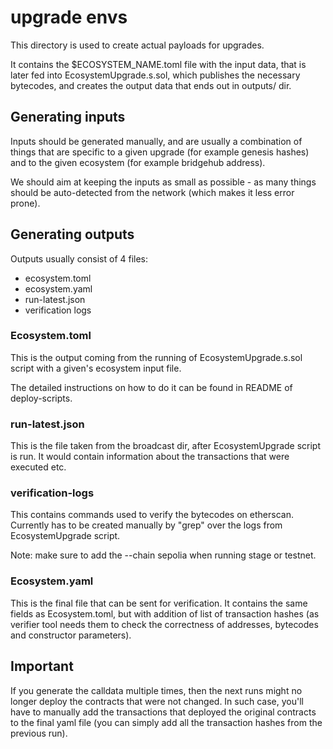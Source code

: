 # upgrade envs

This directory is used to create actual payloads for upgrades.

It contains the $ECOSYSTEM_NAME.toml file with the input data, that is later fed into EcosystemUpgrade.s.sol, which publishes the necessary bytecodes, and creates the output data that ends out in outputs/ dir.

## Generating inputs

Inputs should be generated manually, and are usually a combination of things
that are specific to a given upgrade (for example genesis hashes) and to the
given ecosystem (for example bridgehub address).

We should aim at keeping the inputs as small as possible - as many things should be auto-detected from the network (which makes it less error prone).

## Generating outputs

Outputs usually consist of 4 files:

- ecosystem.toml
- ecosystem.yaml
- run-latest.json
- verification logs

### Ecosystem.toml

This is the output coming from the running of EcosystemUpgrade.s.sol script with a given's ecosystem input file.

The detailed instructions on how to do it can be found in README of deploy-scripts.

### run-latest.json

This is the file taken from the broadcast dir, after EcosystemUpgrade script is run. It would contain information about the transactions that were executed etc.

### verification-logs

This contains commands used to verify the bytecodes on etherscan. Currently has to be created manually by "grep" over the logs from EcosystemUpgrade script.

Note: make sure to add the --chain sepolia when running stage or testnet.

### Ecosystem.yaml

This is the final file that can be sent for verification. It contains the same fields as Ecosystem.toml, but with addition of list of transaction hashes (as verifier tool needs them to check the correctness of addresses, bytecodes and constructor parameters).

## Important

If you generate the calldata multiple times, then the next runs might no longer deploy the contracts that were not changed.
In such case, you'll have to manually add the transactions that deployed the original contracts to the final yaml file (you can simply add all the transaction hashes from the previous run).
